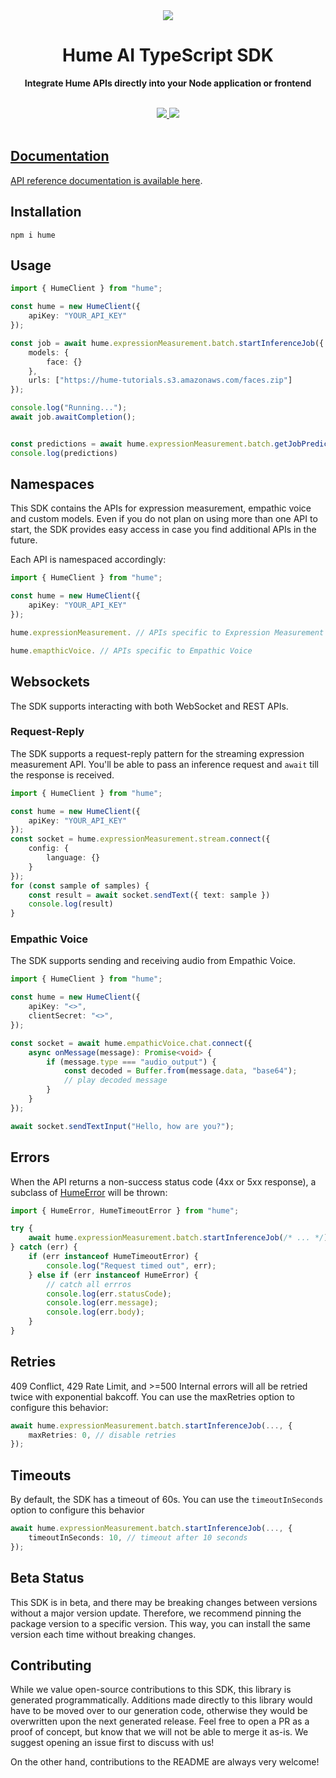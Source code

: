 <div align="center">
  <img src="https://storage.googleapis.com/hume-public-logos/hume/hume-banner.png">
  <h1>Hume AI TypeScript SDK</h1>

  <p>
    <strong>Integrate Hume APIs directly into your Node application or frontend</strong>
  </p>

  <br>
  <div>
    <a href="https://www.npmjs.com/package/hume"><img src="https://img.shields.io/npm/v/hume">
    <a href="https://buildwithfern.com/"><img src="https://img.shields.io/badge/%F0%9F%8C%BF-SDK%20generated%20by%20Fern-brightgreen">     
  </div>
  <br>
</div>

## Documentation

API reference documentation is available [here](https://dev.hume.ai/reference/).

## Installation

```
npm i hume
```

## Usage

```typescript
import { HumeClient } from "hume";

const hume = new HumeClient({
    apiKey: "YOUR_API_KEY"
});

const job = await hume.expressionMeasurement.batch.startInferenceJob({
    models: {
        face: {}
    },
    urls: ["https://hume-tutorials.s3.amazonaws.com/faces.zip"]
});

console.log("Running...");
await job.awaitCompletion();


const predictions = await hume.expressionMeasurement.batch.getJobPredictions(job.jobId);
console.log(predictions)
```

## Namespaces
This SDK contains the APIs for expression measurement, empathic voice and custom models. Even 
if you do not plan on using more than one API to start, the SDK provides easy access in 
case you find additional APIs in the future. 

Each API is namespaced accordingly: 

```typescript
import { HumeClient } from "hume";

const hume = new HumeClient({
    apiKey: "YOUR_API_KEY"
});

hume.expressionMeasurement. // APIs specific to Expression Measurement

hume.emapthicVoice. // APIs specific to Empathic Voice
```

## Websockets
The SDK supports interacting with both WebSocket and REST APIs. 

### Request-Reply
The SDK supports a request-reply pattern for the streaming expression measurement API. 
You'll be able to pass an inference request and `await` till the response is received. 

```typescript
import { HumeClient } from "hume";

const hume = new HumeClient({
    apiKey: "YOUR_API_KEY"
});
const socket = hume.expressionMeasurement.stream.connect({
    config: {
        language: {}
    }
});
for (const sample of samples) {
    const result = await socket.sendText({ text: sample })
    console.log(result)
}
```

### Empathic Voice
The SDK supports sending and receiving audio from Empathic Voice. 

```typescript
import { HumeClient } from "hume";

const hume = new HumeClient({
    apiKey: "<>",
    clientSecret: "<>",
});

const socket = await hume.empathicVoice.chat.connect({
    async onMessage(message): Promise<void> {
        if (message.type === "audio_output") {
            const decoded = Buffer.from(message.data, "base64");
            // play decoded message
        }
    }
});

await socket.sendTextInput("Hello, how are you?");
```

## Errors

When the API returns a non-success status code (4xx or 5xx response),
a subclass of [HumeError](./src/errors/HumeError.ts) will be thrown:

```typescript
import { HumeError, HumeTimeoutError } from "hume";

try {
    await hume.expressionMeasurement.batch.startInferenceJob(/* ... */);
} catch (err) {
    if (err instanceof HumeTimeoutError) {
        console.log("Request timed out", err);
    } else if (err instanceof HumeError) {
        // catch all errros
        console.log(err.statusCode);
        console.log(err.message);
        console.log(err.body);
    }
}
```

## Retries

409 Conflict, 429 Rate Limit, and >=500 Internal errors will all be retried twice with exponential bakcoff.
You can use the maxRetries option to configure this behavior:

```typescript
await hume.expressionMeasurement.batch.startInferenceJob(..., {
    maxRetries: 0, // disable retries
});
```

## Timeouts

By default, the SDK has a timeout of 60s. You can use the `timeoutInSeconds` option to configure
this behavior

```typescript
await hume.expressionMeasurement.batch.startInferenceJob(..., {
    timeoutInSeconds: 10, // timeout after 10 seconds
});
```

## Beta Status
This SDK is in beta, and there may be breaking changes between versions without a major 
version update. Therefore, we recommend pinning the package version to a specific version. 
This way, you can install the same version each time without breaking changes.

## Contributing
While we value open-source contributions to this SDK, this library is generated programmatically. 
Additions made directly to this library would have to be moved over to our generation code, 
otherwise they would be overwritten upon the next generated release. Feel free to open a PR as a
proof of concept, but know that we will not be able to merge it as-is. We suggest opening an 
issue first to discuss with us!

On the other hand, contributions to the README are always very welcome!
